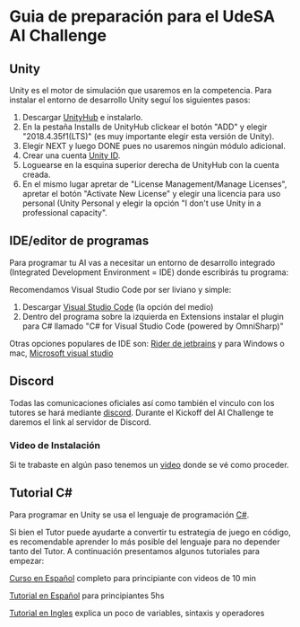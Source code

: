 # Guia de preparación para el UdeSA AI Challenge


## Unity
Unity es el motor de simulación que usaremos en la competencia. Para instalar el entorno de desarrollo Unity seguí los siguientes pasos:

1. Descargar [UnityHub](https://unity3d.com/get-unity/download) e instalarlo.
2. En la pestaña Installs de UnityHub clickear el botón "ADD" y elegir "2018.4.35f1(LTS)" (es muy importante elegir esta versión de Unity).
3. Elegir NEXT y luego DONE pues no usaremos ningún módulo adicional.
4. Crear una cuenta [Unity ID](https://id.unity.com/account/new).
5. Loguearse en la esquina superior derecha de UnityHub con la cuenta creada.
6. En el mismo lugar apretar de "License Management/Manage Licenses", apretar el botón "Activate New License" y elegir una licencia para uso personal (Unity Personal y elegir la opción "I don't use Unity in a professional capacity".

## IDE/editor de programas
Para programar tu AI vas a necesitar un entorno de desarrollo integrado (Integrated Development Environment = IDE) donde escribirás tu programa:

Recomendamos Visual Studio Code por ser liviano y simple:
1. Descargar [Visual Studio Code](https://visualstudio.microsoft.com/es/) (la opción del medio)
2. Dentro del programa sobre la izquierda en Extensions instalar el plugin para C# llamado "C# for Visual Studio Code (powered by OmniSharp)"

Otras opciones populares de IDE son: [Rider de jetbrains](https://www.jetbrains.com/es-es/rider/) y para Windows o mac, [Microsoft visual studio](https://visualstudio.microsoft.com/es/) 

## Discord
Todas las comunicaciones oficiales así como también el vinculo con los tutores se hará mediante [discord](https://discord.com/). Durante el Kickoff del AI Challenge te daremos el link al servidor de Discord.

### Video de Instalación

Si te trabaste en algún paso tenemos un [video](https://youtu.be/bGUSJax_osQ) donde se vé como proceder.

## Tutorial C#

Para programar en Unity se usa el lenguaje de programación [C#](https://es.wikipedia.org/wiki/C_Sharp).

Si bien el Tutor puede ayudarte a convertir tu estrategia de juego en código, es recomendable aprender lo más posible del lenguaje para no depender tanto del Tutor. A continuación presentamos algunos tutoriales para empezar:

[Curso en Español](https://youtube.com/playlist?list=PLAzlSdU-KYwULKOjG-OxSZ2WCXiz05Ikz) completo para principiante con videos de 10 min 

[Tutorial en Español](https://youtu.be/6W2wYwHQNT4) para principiantes 5hs

[Tutorial en Ingles](https://youtu.be/gfkTfcpWqAY?t=1125) explica un poco de variables, sintaxis y operadores



